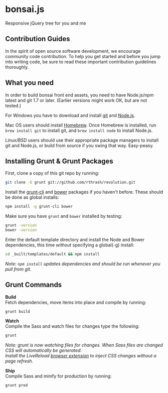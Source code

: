 bonsai.js
======

Responsive jQuery tree for you and me

Contribution Guides
--------------------------------------

In the spirit of open source software development, we encourage community code contribution. To help you get started and before you jump into writing code, be sure to read these important contribution guidelines thoroughly.

What you need
--------------------------------------

In order to build bonsai front end assets, you need to have Node.js/npm latest and git 1.7 or later.
(Earlier versions might work OK, but are not tested.)

For Windows you have to download and install [git](http://git-scm.com/downloads) and [Node.js](http://nodejs.org/download/).

Mac OS users should install [Homebrew](http://mxcl.github.com/homebrew/). Once Homebrew is installed, run `brew install git` to install git,
and `brew install node` to install Node.js.

Linux/BSD users should use their appropriate package managers to install git and Node.js, or build from source
if you swing that way. Easy-peasy.

Installing Grunt & Grunt Packages
----------------------------

First, clone a copy of this git repo by running:

```bash
git clone -b grunt git://github.com/rthrash/revolution.git
```

Install the [grunt-cli](http://gruntjs.com/getting-started#installing-the-cli) and [bower](http://bower.io/) packages if you haven't before. These should be done as global installs:

```bash
npm install -g grunt-cli bower
```

Make sure you have `grunt` and `bower` installed by testing:

```bash
grunt -version
bower -version
```

Enter the default template directory and install the Node and Bower dependencies, this time *without* specifying a global(-g) install:

```bash
cd _built/templates/default && npm install
```
_Note: `npm install` updates dependencies and should be run whenever you pull from git._

Grunt Commands
----------------------------

__Build__<br>
Fetch dependencies, move items into place and compile by running:

```bash
grunt build
```

__Watch__<br>
Compile the Sass and watch files for changes type the following:

```bash
grunt
```
_Note: grunt is now watching files for changes. When Sass files are changed CSS will automatically be generated.<br>Install the LiveReload [browser extension](http://feedback.livereload.com/knowledgebase/articles/86242-how-do-i-install-and-use-the-browser-extensions-) to inject CSS changes without a page refresh._

__Ship__<br>
Compile Sass and minify for production by running:

```bash
grunt prod
```
